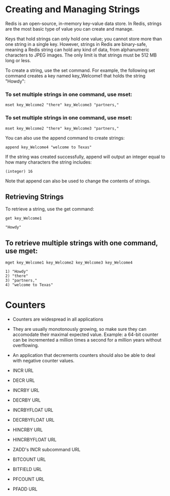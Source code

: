 # Creating and Managing Strings

Redis is an open-source, in-memory key-value data store. 
In Redis, strings are the most basic type of value you can create and manage. 

Keys that hold strings can only hold one value; you cannot store more than one string in a single key. However, strings in Redis are binary-safe, meaning a Redis string can hold any kind of data, from alphanumeric characters to JPEG images. The only limit is that strings must be 512 MB long or less.

To create a string, use the set command. For example, the following set command creates a key named key_Welcome1 that holds the string "Howdy":



### To set multiple strings in one command, use mset:

```
mset key_Welcome2 "there" key_Welcome3 "partners,"
```

### To set multiple strings in one command, use mset:

```
mset key_Welcome2 "there" key_Welcome3 "partners,"
```

You can also use the append command to create strings:

```
append key_Welcome4 "welcome to Texas"
```

If the string was created successfully, append will output an integer equal to how many characters the string includes:

```
(integer) 16
```

Note that append can also be used to change the contents of strings. 


## Retrieving Strings

To retrieve a string, use the get command:

```
get key_Welcome1
```

```
"Howdy"
```

## To retrieve multiple strings with one command, use mget:

```
mget key_Welcome1 key_Welcome2 key_Welcome3 key_Welcome4
```

```
1) "Howdy"
2) "there"
3) "partners,"
4) "welcome to Texas"
```

# Counters

- Counters are widespread in all applications
- They are usually monotonously growing, so make sure they can accomodate their maximal expected value. Example: a 64-bit counter can be incremented a million times a second for a million years without overflowing.
- An application that decrements counters should also be able to deal with negative counter values.

- INCR URL
- DECR URL
- INCRBY URL
- DECRBY URL
- INCRBYFLOAT URL
- DECRBYFLOAT URL
- HINCRBY URL
- HINCRBYFLOAT URL
- ZADD's INCR subcommand URL
- BITCOUNT URL
- BITFIELD URL
- PFCOUNT URL
- PFADD URL
